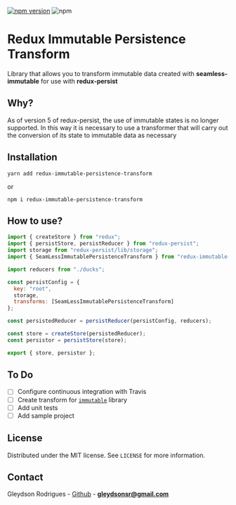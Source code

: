 [![npm version](https://badge.fury.io/js/redux-immutable-persistence-transform.svg)](https://badge.fury.io/js/redux-immutable-persistence-transform)
![npm](https://img.shields.io/npm/dm/redux-immutable-persistence-transform.svg)

# Redux Immutable Persistence Transform

Library that allows you to transform immutable data created with **seamless-immutable** for use with **redux-persist**

## Why?

As of version 5 of redux-persist, the use of immutable states is no longer supported. In this way it is necessary to use a transformer that will carry out the conversion of its state to immutable data as necessary

## Installation

`yarn add redux-immutable-persistence-transform`

or

`npm i redux-immutable-persistence-transform`

## How to use?

```javascript
import { createStore } from "redux";
import { persistStore, persistReducer } from "redux-persist";
import storage from "redux-persist/lib/storage";
import { SeamLessImmutablePersistenceTransform } from "redux-immutable-persistence-transform";

import reducers from "./ducks";

const persistConfig = {
  key: "root",
  storage,
  transforms: [SeamLessImmutablePersistenceTransform]
};

const persistedReducer = persistReducer(persistConfig, reducers);

const store = createStore(persistedReducer);
const persistor = persistStore(store);

export { store, persistor };
```

## To Do

- [ ] Configure continuous integration with Travis
- [ ] Create transform for [`immutable`](https://github.com/immutable-js/immutable-js) library
- [ ] Add unit tests
- [ ] Add sample project

## License

Distributed under the MIT license. See `LICENSE` for more information.

## Contact

Gleydson Rodrigues - [Github](https://github.com/gleydson) - **gleydsonsr@gmail.com**
